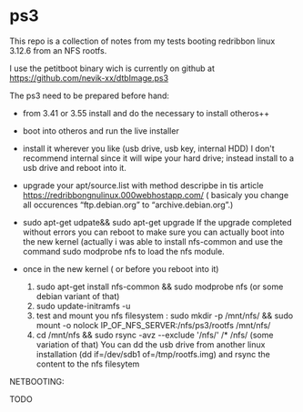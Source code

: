 # ps3

This repo is a collection of notes from my tests booting redribbon linux 3.12.6 from an NFS rootfs.

I use the petitboot binary wich is currently on github at https://github.com/nevik-xx/dtbImage.ps3

The ps3 need to be prepared before hand:

- from 3.41 or 3.55 install and do the necessary to install otheros++ 
- boot into otheros and run the live installer
- install it wherever you like (usb drive, usb key, internal HDD) I don't recommend internal since it will wipe your hard drive; instead install to a usb drive and reboot into it.
- upgrade your apt/source.list with method descripbe in tis article https://redribbongnulinux.000webhostapp.com/ ( basicaly you change all occurences “ftp.debian.org” to “archive.debian.org”.)
- sudo apt-get udpate&& sudo apt-get upgrade 
     If the upgrade completed without errors you can reboot to make sure you can actually boot into the new kernel 
     (actually i was able to install nfs-common and use the command sudo modprobe nfs to load the nfs module.
     

- once in the new kernel ( or before you reboot into it) 
     1) sudo apt-get install nfs-common && sudo modprobe nfs (or some debian variant of that)
     2) sudo update-initramfs -u  
     3) test and mount you nfs filesystem : sudo mkdir -p /mnt/nfs/ && sudo mount -o nolock IP_OF_NFS_SERVER:/nfs/ps3/rootfs /mnt/nfs/
     4) cd /mnt/nfs && sudo rsync -avz --exclude '/nfs/' /* /nfs/ (some variation of that) You can dd the usb drive from another linux installation (dd if=/dev/sdb1 of=/tmp/rootfs.img) and rsync the content to the nfs filesytem
     
     
     
 NETBOOTING: 
 
 TODO
     
     
